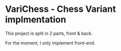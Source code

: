 # VariChess - Chess Variant implmentation 

This project is split in 2 parts, front & back. 

For the moment, I only implement front-end.